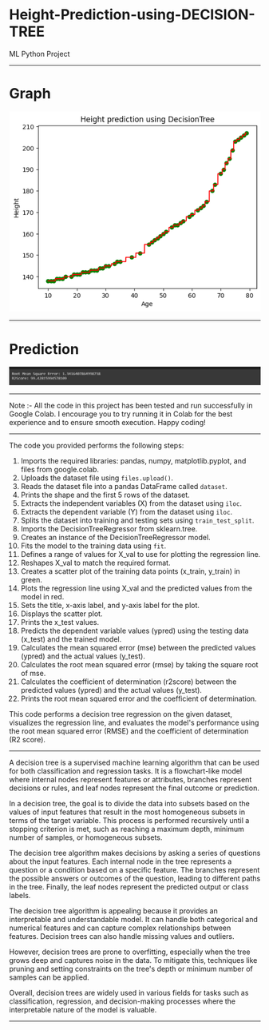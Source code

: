 # Height-Prediction-using-DECISION-TREE
ML Python Project

---------------------------------------------------------------------------------------
# Graph

![](https://github.com/developer-venish/Height-Prediction-using-DECISION-TREE/blob/main/graph.png)

---------------------------------------------------------------------------------------

# Prediction

![](https://github.com/developer-venish/Height-Prediction-using-DECISION-TREE/blob/main/pred.png)



---------------------------------------------------------------------------------------

Note :- All the code in this project has been tested and run successfully in Google Colab. I encourage you to try running it in Colab for the best experience and to ensure smooth execution. Happy coding!

---------------------------------------------------------------------------------------

The code you provided performs the following steps:

1. Imports the required libraries: pandas, numpy, matplotlib.pyplot, and files from google.colab.
2. Uploads the dataset file using `files.upload()`.
3. Reads the dataset file into a pandas DataFrame called `dataset`.
4. Prints the shape and the first 5 rows of the dataset.
5. Extracts the independent variables (X) from the dataset using `iloc`.
6. Extracts the dependent variable (Y) from the dataset using `iloc`.
7. Splits the dataset into training and testing sets using `train_test_split`.
8. Imports the DecisionTreeRegressor from sklearn.tree.
9. Creates an instance of the DecisionTreeRegressor model.
10. Fits the model to the training data using `fit`.
11. Defines a range of values for X_val to use for plotting the regression line.
12. Reshapes X_val to match the required format.
13. Creates a scatter plot of the training data points (x_train, y_train) in green.
14. Plots the regression line using X_val and the predicted values from the model in red.
15. Sets the title, x-axis label, and y-axis label for the plot.
16. Displays the scatter plot.
17. Prints the x_test values.
18. Predicts the dependent variable values (ypred) using the testing data (x_test) and the trained model.
19. Calculates the mean squared error (mse) between the predicted values (ypred) and the actual values (y_test).
20. Calculates the root mean squared error (rmse) by taking the square root of mse.
21. Calculates the coefficient of determination (r2score) between the predicted values (ypred) and the actual values (y_test).
22. Prints the root mean squared error and the coefficient of determination.

This code performs a decision tree regression on the given dataset, visualizes the regression line, and evaluates the model's performance using the root mean squared error (RMSE) and the coefficient of determination (R2 score).

---------------------------------------------------------------------------------------

A decision tree is a supervised machine learning algorithm that can be used for both classification and regression tasks. It is a flowchart-like model where internal nodes represent features or attributes, branches represent decisions or rules, and leaf nodes represent the final outcome or prediction.

In a decision tree, the goal is to divide the data into subsets based on the values of input features that result in the most homogeneous subsets in terms of the target variable. This process is performed recursively until a stopping criterion is met, such as reaching a maximum depth, minimum number of samples, or homogeneous subsets.

The decision tree algorithm makes decisions by asking a series of questions about the input features. Each internal node in the tree represents a question or a condition based on a specific feature. The branches represent the possible answers or outcomes of the question, leading to different paths in the tree. Finally, the leaf nodes represent the predicted output or class labels.

The decision tree algorithm is appealing because it provides an interpretable and understandable model. It can handle both categorical and numerical features and can capture complex relationships between features. Decision trees can also handle missing values and outliers.

However, decision trees are prone to overfitting, especially when the tree grows deep and captures noise in the data. To mitigate this, techniques like pruning and setting constraints on the tree's depth or minimum number of samples can be applied.

Overall, decision trees are widely used in various fields for tasks such as classification, regression, and decision-making processes where the interpretable nature of the model is valuable.

---------------------------------------------------------------------------------------
